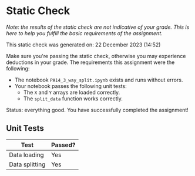 # Static Check

_Note: the results of the static check are not indicative of your grade. This is here to help you fulfill the basic requirements of the assignment._

This static check was generated on: 22 December 2023 (14:52)

Make sure you're passing the static check, otherwise you may experience deductions in your grade. 
The requirements this assignment were the following:
- The notebook `PA14_3_way_split.ipynb` exists and runs without errors.
- Your notebook passes the following unit tests:
    - The `X` and `Y` arrays are loaded correctly.
    - The `split_data` function works correctly.

Status: everything good. You have successfully completed the assignment!



## Unit Tests

| Test | Passed? |
| --- | --- |
| Data loading | Yes |
| Data splitting | Yes |



